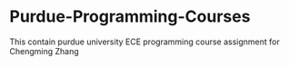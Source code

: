 # Purdue-Programming-Courses

This contain purdue university ECE programming course assignment for Chengming Zhang
